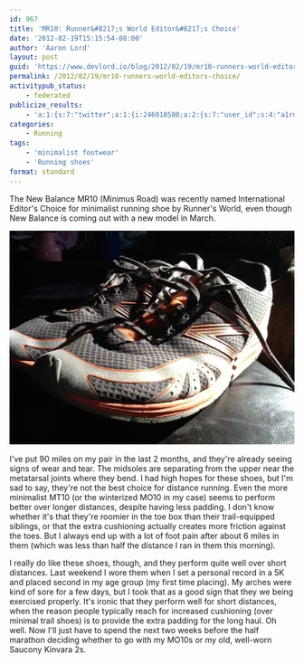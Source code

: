 ```yaml
---
id: 967
title: 'MR10: Runner&#8217;s World Editor&#8217;s Choice'
date: '2012-02-19T15:15:54-08:00'
author: 'Aaron Lord'
layout: post
guid: 'https://www.devlord.io/blog/2012/02/19/mr10-runners-world-editors-choice/'
permalink: /2012/02/19/mr10-runners-world-editors-choice/
activitypub_status:
    - federated
publicize_results:
    - 'a:1:{s:7:"twitter";a:1:{i:246010580;a:2:{s:7:"user_id";s:4:"a1rd";s:7:"post_id";s:18:"159505019211759616";}}}'
categories:
    - Running
tags:
    - 'minimalist footwear'
    - 'Running shoes'
format: standard
---
```


The New Balance MR10 (Minimus Road) was recently named International Editor's Choice for minimalist running shoe by Runner's World, even though New Balance is coming out with a new model in March.

<a href="/wp-content/uploads/2012/02/20120219-145322.jpg"><img class="alignnone size-full" src="/wp-content/uploads/2012/02/20120219-145322.jpg" alt="20120219-145322.jpg" /></a>

I've put 90 miles on my pair in the last 2 months, and they're already seeing signs of wear and tear. The midsoles are separating from the upper near the metatarsal joints where they bend. I had high hopes for these shoes, but I'm sad to say, they're not the best choice for distance running. Even the more minimalist MT10 (or the winterized MO10 in my case) seems to perform better over longer distances, despite having less padding. I don't know whether it's that they're roomier in the toe box than their trail-equipped siblings, or that the extra cushioning actually creates more friction against the toes. But I always end up with a lot of foot pain after about 6 miles in them (which was less than half the distance I ran in them this morning).

I really do like these shoes, though, and they perform quite well over short distances. Last weekend I wore them when I set a personal record in a 5K and placed second in my age group (my first time placing). My arches were kind of sore for a few days, but I took that as a good sign that they we being exercised properly. It's ironic that they perform well for short distances, when the reason people typically reach for increased cushioning (over minimal trail shoes) is to provide the extra padding for the long haul. Oh well. Now I'll just have to spend the next two weeks before the half marathon deciding whether to go with my MO10s or my old, well-worn Saucony Kinvara 2s.